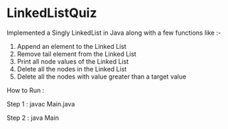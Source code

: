 # LinkedListQuiz
Implemented a Singly LinkedList in Java  along with a few functions like :-
1. Append an element to the Linked List
2. Remove tail element from the Linked List
3. Print all node values of the Linked List
4. Delete all the nodes in the Linked List
5. Delete all the nodes with value greater than a target value

How to Run :

Step 1 : javac Main.java

Step 2 : java Main

